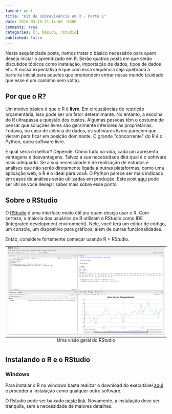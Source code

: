 ```yaml
---
layout: post
title: "Kit de sobrevivência em R - Parte 1"
date: 2016-03-18 21:14:06 -0300
comments: true
categories: [r, básico, rstudio]
published: false
---
```


Nesta sequênciade posts, iremos tratar o básico necessário para quem deseja iniciar o aprendizado em R. Serão quatros posts em que serão discutidos tópicos como instalação, importação de dados, tipos de dados etc. A nossa expectativa é que com essa sequência seja quebrada a barreira inicial para aqueles que prentendem entrar nesse mundo (cuidado que esse é um caminho sem volta).

<!-- More -->

## Por que o R?

Um motivo básico é que o R é **livre**. Em circustâncias de restrição orçamentária, isso pode ser um fator determimante. No entanto, a escolha do R ultrapassa a questão dos custos. Algumas pessoas têm o costume de pensar que soluções livres são geralmente inferiores às proprietárias. Todavia, no caso de ciência de dados, os softwares livres parecem que vieram para ficar em posição dominante. O grande "concorrente" do R é o Python, outro software livre. 

E qual seria o melhor? Depende. Como tudo na vida, cada um apresenta vantagens e desvantagens. Talvez a sua necessidade dirá qual é o software mais adequado. Se a sua necessidade é de realização de estudos e análises que não serão diretamente ligada a outras plataformas, como uma aplicação web, o R é o ideal para você. O Python parece ser mais indicado em casos de análises serão utilizadas em produção. Este post [aqui](http://www.kdnuggets.com/2015/05/r-vs-python-data-science.html) pode ser útil se você desejar saber mais sobre esse ponto.

## Sobre o RStudio

O [RStudio](https://www.rstudio.com/) é uma interface muito útil pra quem deseja usar o R. Com certeza, a maioria dos usuários de R utilizam o RStudio como IDE (integrated development environment). Nele, você terá um editor de código, um console, um dispositivo para gráficos, além de outras funcionalidades. 

Então, considere fortemente começar usando R + RStudio.

<table class="image">
<caption align="bottom">Uma visão geral do RStudio</caption>
<tr><td><img src="/images/rstudio.png" alt="Uma visão geral do RStudio"/></td></tr>
</table>

## Instalando o R e o RStudio

### Windows

Para instalar o R no windows basta realizar o download do executável [aqui](https://cran.r-project.org/bin/windows/base/) e proceder a instalação como qualquer outro software. 

O Rstudio pode ser baixado [neste link](https://www.rstudio.com/products/rstudio/download/). Novamente, a instalação deve ser tranquila, sem a necessidade de maiores detalhes.